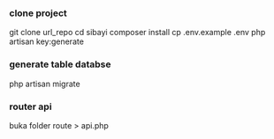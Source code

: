### clone project
git clone url_repo
cd sibayi
composer install
cp .env.example .env
php artisan key:generate

### generate table databse
php artisan migrate

### router api
buka folder route > api.php